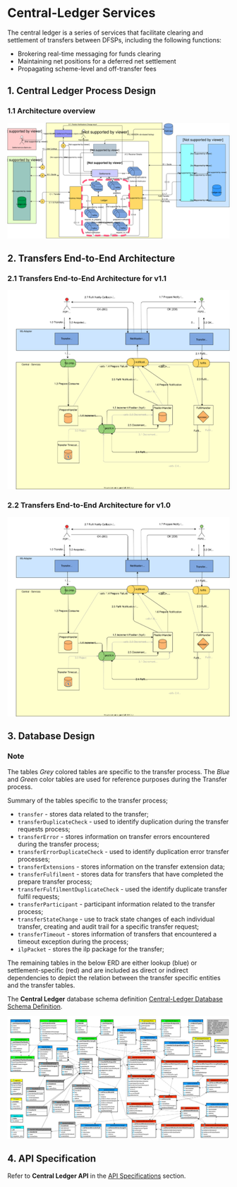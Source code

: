# Central-Ledger Services

The central ledger is a series of services that facilitate clearing and settlement of transfers between DFSPs, including the following functions:

* Brokering real-time messaging for funds clearing
* Maintaining net positions for a deferred net settlement
* Propagating scheme-level and off-transfer fees

## 1. Central Ledger Process Design

### 1.1 Architecture overview

![Central-Ledger Architecture](./assets/diagrams/architecture/Arch-mojaloop-central-ledger.svg)
## 2. Transfers End-to-End Architecture


### 2.1 Transfers End-to-End Architecture for v1.1
![Transfers Architecture for Mojaloop FSP Interoperability API v1.1](assets/diagrams/architecture/Transfers-Arch-End-to-End-v1.1.svg)

### 2.2 Transfers End-to-End Architecture for v1.0
![Transfers Architecture for Mojaloop FSP Interoperability API v1.0](assets/diagrams/architecture/Transfers-Arch-End-to-End-v1.0.svg)

## 3. Database Design

### Note

The tables *Grey* colored tables are specific to the transfer process. The *Blue* and *Green* color tables are used for reference purposes during the Transfer process.

Summary of the tables specific to the transfer process;

- `transfer` - stores data related to the transfer;
- `transferDuplicateCheck` - used to identify duplication during the transfer requests process;
- `transferError` - stores information on transfer errors encountered during the transfer process;
- `transferErrorDuplicateCheck` - used to identify duplication error transfer processes;
- `transferExtensions` - stores information on the transfer extension data;
- `transferFulfilment` - stores data for transfers that have completed the prepare transfer process;
- `transferFulfilmentDuplicateCheck` - used the identify duplicate transfer fulfil requests;
- `transferParticipant` - participant information related to the transfer process;
- `transferStateChange` - use to track state changes of each individual transfer, creating and audit trail for a specific transfer request;
- `transferTimeout` - stores information of transfers that encountered a timeout exception during the process;
- `ilpPacket` - stores the ilp package for the transfer;

The remaining tables in the below ERD are either lookup (blue) or settlement-specific (red) and are included as direct or indirect dependencies to depict the relation between the transfer specific entities and the transfer tables.

The **Central Ledger** database schema definition [Central-Ledger Database Schema Definition](assets/database/central-ledger-ddl-MySQLWorkbench.sql).

![Central-Ledger Database Diagram](assets/database/central-ledger-schema.png)

## 4. API Specification

Refer to **Central Ledger API** in the [API Specifications](../../api/README.md#central-ledger-api) section.
